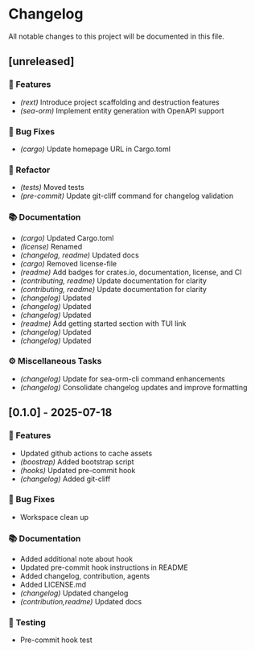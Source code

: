 # Changelog

All notable changes to this project will be documented in this file.

## [unreleased]

### 🚀 Features

- *(rext)* Introduce project scaffolding and destruction features
- *(sea-orm)* Implement entity generation with OpenAPI support

### 🐛 Bug Fixes

- *(cargo)* Update homepage URL in Cargo.toml

### 🚜 Refactor

- *(tests)* Moved tests
- *(pre-commit)* Update git-cliff command for changelog validation

### 📚 Documentation

- *(cargo)* Updated Cargo.toml
- *(license)* Renamed
- *(changelog, readme)* Updated docs
- *(cargo)* Removed license-file
- *(readme)* Add badges for crates.io, documentation, license, and CI
- *(contributing, readme)* Update documentation for clarity
- *(contributing, readme)* Update documentation for clarity
- *(changelog)* Updated
- *(changelog)* Updated
- *(changelog)* Updated
- *(readme)* Add getting started section with TUI link
- *(changelog)* Updated
- *(changelog)* Updated

### ⚙️ Miscellaneous Tasks

- *(changelog)* Update for sea-orm-cli command enhancements
- *(changelog)* Consolidate changelog updates and improve formatting

## [0.1.0] - 2025-07-18

### 🚀 Features

- Updated github actions to cache assets
- *(boostrap)* Added bootstrap script
- *(hooks)* Updated pre-commit hook
- *(changelog)* Added git-cliff

### 🐛 Bug Fixes

- Workspace clean up

### 📚 Documentation

- Added additional note about hook
- Updated pre-commit hook instructions in README
- Added changelog, contribution, agents
- Added LICENSE.md
- *(changelog)* Updated changelog
- *(contribution,readme)* Updated docs

### 🧪 Testing

- Pre-commit hook test

<!-- generated by git-cliff -->
